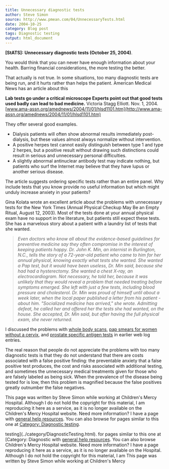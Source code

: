 ```yaml
---
title: Unnecessary diagnostic tests
author: Steve Simon
source: http://www.pmean.com/04/UnnecessaryTests.html
date: 2004-10-25
category: Blog post
tags: Diagnostic testing
output: html_document
---
```

**[StATS]:** **Unnecessary diagnostic tests (October
25, 2004)**.

You would think that you can never have enough information about your
health. Barring financial considerations, the more testing the better.

That actually is not true. In some situations, too many diagnostic tests
are being run, and it hurts rather than helps the patient. American
Medical News has an article about this

**Lab tests go under a critical microscope Experts point out that good
tests used badly can lead to bad medicine.** Victoria Stagg Elliott.
Nov. 1, 2004.
[www.ama-assn.org/amednews/2004/11/01/hlsd1101.htm](http://www.ama-assn.org/amednews/2004/11/01/hlsd1101.htm)

They offer several good examples.

-   Dialysis patients will often show abnormal results immediately
    post-dialysis, but these values almost always normalize without
    intervention.
-   A positive herpes test cannot easily distinguish between type 1 and
    type 2 herpes, but a positive result without drawing such
    distinctions could result in serious and unnecessary personal
    difficulties.
-   A slightly abnormal antinuclear antibody test may indicate nothing,
    but patients who surf the Internet may believe that they have lupus
    or another serious disease.

The article suggests ordering specific tests rather than an entire
panel. Why include tests that you know provide no useful information but
which might unduly increase anxiety in your patients?

Gina Kolata wrote an excellent article about the problems with
unnecessary tests for the New York Times (Annual Physical Checkup May Be
an Empty Ritual, August 12, 2003). Most of the tests done at your annual
physical exam have no support in the literature, but patients still
expect these tests. She has a marvelous story about a patient with a
laundry list of tests that she wanted.

> *Even doctors who know all about the evidence-based guidelines for
> preventive medicine say they often compromise in the interest of
> keeping patients happy. Dr. John K. Min, an internist in Burlington,
> N.C., tells the story of a 72-year-old patient who came to him for her
> annual physical, knowing exactly what tests she wanted. She wanted a
> Pap test, but it would have been useless, Dr. Min said, because she
> had had a hysterectomy. She wanted a chest X-ray, an
> electrocardiogram. Not necessary, he told her, because it was unlikely
> that they would reveal a problem that needed treating before symptoms
> emerged. She left with just a few tests, including blood pressure and
> cholesterol. Dr. Min was proud of himself until about a week later,
> when the local paper published a letter from his patient - about him.
> \"Socialized medicine has arrived,\" she wrote. Admitting defeat, he
> called her and offered her the tests she had wanted, on the house. She
> accepted, Dr. Min said, but after having the full physical exam, she
> never returned.*

I discussed the problems with [whole body scans](FullBodyScan.html),
[pap smears for women without a cervix](PapSmear.html), and [prostate
specific antigen tests](psa.html) in earlier web log entries.

The real reason that people do not appreciate the problems with too many
diagnostic tests is that they do not understand that there are costs
associated with a false positive finding: the preventable anxiety that a
false positive test produces, the cost and risks associated with
additional testing, and sometimes the unnecessary medical treatments
given for those who are falsely labeled as being sick. When the
prevalence of the disease being tested for is low, then this problem is
magnified because the false positives greatly outnumber the false
negatives.

This page was written by Steve Simon while working at Children\'s Mercy
Hospital. Although I do not hold the copyright for this material, I am
reproducing it here as a service, as it is no longer available on the
Children\'s Mercy Hospital website. Need more information? I have a page
with [general help resources](../GeneralHelp.html). You can also browse
for pages similar to this one at [Category: Diagnostic
testing](../category/DiagnosticTesting.html).
<!---More--->
testing](../category/DiagnosticTesting.html).
for pages similar to this one at [Category: Diagnostic
with [general help resources](../GeneralHelp.html). You can also browse
Children\'s Mercy Hospital website. Need more information? I have a page
reproducing it here as a service, as it is no longer available on the
Hospital. Although I do not hold the copyright for this material, I am
This page was written by Steve Simon while working at Children\'s Mercy

<!---Do not use
**[StATS]:** **Unnecessary diagnostic tests (October
This page was written by Steve Simon while working at Children\'s Mercy
Hospital. Although I do not hold the copyright for this material, I am
reproducing it here as a service, as it is no longer available on the
Children\'s Mercy Hospital website. Need more information? I have a page
with [general help resources](../GeneralHelp.html). You can also browse
for pages similar to this one at [Category: Diagnostic
testing](../category/DiagnosticTesting.html).
--->

